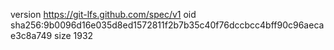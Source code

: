 version https://git-lfs.github.com/spec/v1
oid sha256:9b0096d16e035d8ed1572811f2b7b35c40f76dccbcc4bff90c96aecae3c8a749
size 1932
